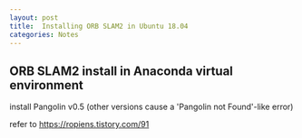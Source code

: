 ```yaml
---
layout: post
title:  Installing ORB SLAM2 in Ubuntu 18.04
categories: Notes
---
```


## ORB SLAM2 install in Anaconda virtual environment

install Pangolin v0.5 (other versions cause a 'Pangolin not Found'-like error)

refer to https://ropiens.tistory.com/91
